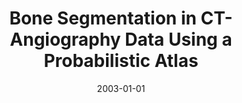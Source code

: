 ---
abstract: ''
authors:
- Matus Straka
- Alexandra LaCruz
- Leonid Dimitrov
- Milos Sramek
- Dominik Fleischmann
- Eduard Gröller
date: '2003-01-01'
featured: false
links:
- name: Publik
  url: https://publik.tuwien.ac.at/showentry.php?ID=138129&lang=2
publication_types:
- '1'
publishDate: '2003-01-01'
specifics: null
title: Bone Segmentation in CT-Angiography Data Using a Probabilistic Atlas
url_pdf: ''
---